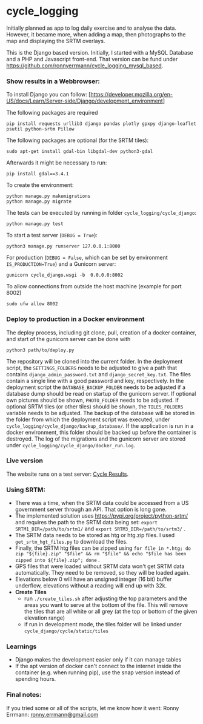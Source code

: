 # cycle_logging
Initially planned as app to log daily exercise and to analyse the data. However, it became more, when adding a map, then photographs to the map and displaying the SRTM overlays.

This is the Django based version. Initially, I started with a MySQL Database and a PHP and Javascript front-end.
That version can be fund under https://github.com/ronnyerrmann/cycle_logging_mysql_based.

### Show results in a Webbrowser:
To install Django you can follow: [https://developer.mozilla.org/en-US/docs/Learn/Server-side/Django/development_environment]

The following packages are required
```
pip install requests urllib3 django pandas plotly gpxpy django-leaflet psutil python-srtm Pillow
```

The following packages are optional (for the SRTM tiles):
```
sudo apt-get install gdal-bin libgdal-dev python3-gdal
```
Afterwards it might be necessary to run:
```
pip install gdal==3.4.1
```

To create the environment:
```commandline
python manage.py makemigrations
python manage.py migrate
```

The tests can be executed by running in folder `cycle_logging/cycle_django`:
```commandline
python manage.py test
```

To start a test server (`DEBUG = True`):
```commandline
python3 manage.py runserver 127.0.0.1:8000
```

For production (`DEBUG = False`, which can be set by environment `IS_PRODUCTION=True`) and a Gunicorn server:
```commandline
gunicorn cycle_django.wsgi -b  0.0.0.0:8002
```

To allow connections from outside the host machine (example for port 8002)
```commandline
sudo ufw allow 8002
```
### Deploy to production in a Docker environment
The deploy process, including git clone, pull, creation of a docker container, and start of the gunicorn server can be done with
```commandline
python3 path/to/deploy.py
```
The repository will be cloned into the current folder. 
In the deployment script, the `SETTINGS_FOLDERS` needs to be adjusted to give a path that contains `django_admin_password.txt` and `django_secret_key.txt`.
The files contain a single line with a good password and key, respectively.
In the deployment script the `DATABASE_BACKUP_FOLDER` needs to be adjusted if a database dump should be read on startup of the gunicorn server.
If optional own pictures should be shown, `PHOTO_FOLDER` needs to be adjusted.
If optional SRTM tiles (or other tiles) should be shown, the `TILES_FOLDERS` variable needs to be adjusted. 
The backup of the database will be stored in the folder from which the deployment script was executed, under `cycle_logging/cycle_django/backup_database/`. If the application is run in a docker environment, this folder should be backed up before the container is destroyed.
The log of the migrations and the gunicorn server are stored under `cycle_logging/cycle_django/docker_run.log`.

### Live version
The website runs on a test server: [Cycle Results](http://109.123.245.13:8314).

### Using SRTM:
* There was a time, when the SRTM data could be accessed from a US government server through an API. That option is long gone.
* The implemented solution uses https://pypi.org/project/python-srtm/ and requires the path to the SRTM data being set: `export SRTM1_DIR=/path/to/srtm1/` and `export SRTM3_DIR=/path/to/srtm3/` .
* The SRTM data needs to be stored as htg or htg.zip files. I used `get_srtm_hgt_files.py` to download the files.
* Finally, the SRTM htg files can be zipped using `for file in *.htg; do zip "${file}.zip" "$file" && rm "$file" && echo "$file has been zipped into ${file}.zip"; done` .
* GPS files that were loaded without SRTM data won't get SRTM data automatically. They need to be removed, so they will be loaded again.
* Elevations below 0 will have an unsigned integer (16 bit) buffer underflow, elevations without a reading will end up with 32k.
* **Create Tiles**
  * run `./create_tiles.sh` after adjusting the top parameters and the areas you want to serve at the bottom of the file. This will remove the tiles that are all white or all grey (at the top or bottom of the given elevation range)
  * if run in development mode, the tiles folder will be linked under `cycle_django/cycle/static/tiles`

### Learnings
* Django makes the development easier only if it can manage tables
* If the apt version of docker can't connect to the internet inside the container (e.g. when running pip), use the snap version instead of spending hours.

### Final notes:
If you tried some or all of the scripts, let me know how it went: Ronny Errmann: ronny.errmann@gmail.com

